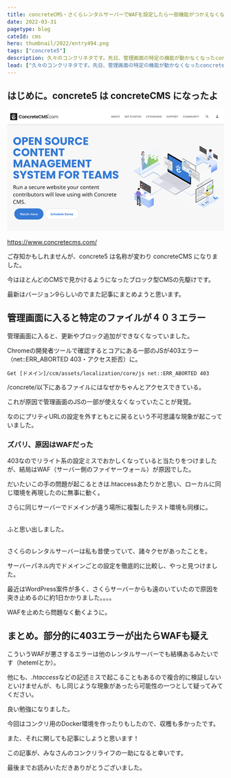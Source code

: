 ```yaml
---
title: concreteCMS・さくらレンタルサーバーでWAFを設定したら一部機能がつかえなくなった話
date: 2022-03-31
pagetype: blog
cateId: cms
hero: thumbnail/2022/entry494.png
tags: ["concrete5"]
description: 久々のコンクリネタです。先日、管理画面の特定の機能が動かなくなったconcrete5に遭遇しました。おそらく私のように苦悶して、原因を探っている人への救いになればと思いこの記事を書くことにしました。
lead: ["久々のコンクリネタです。先日、管理画面の特定の機能が動かなくなったconcrete5に遭遇しました。おそらく私のように苦悶して、原因を探っている人への救いになればと思いこの記事を書くことにしました。"]
---
```

## はじめに。concrete5 は concreteCMS になったよ
![concreteCMS](./images/2022/03/entry494-01.png)

https://www.concretecms.com/

ご存知かもしれませんが、concrete5 は名称が変わり concreteCMS になりました。

今はほとんどのCMSで見かけるようになったブロック型CMSの先駆けです。

<msg txt="フォーラムのみなさんも優しくて、質問したらすぐ答えがかえってきたり私をエンジニアとしてそだててくれたのもこのCMSのおかげ!!"></msg>

最新はバージョン9らしいのでまた記事にまとめようと思います。

## 管理画面に入ると特定のファイルが４０３エラー
管理画面に入ると、更新やブロック追加ができなくなっていました。

Chromeの開発者ツールで確認するとコアにある一部のJSが403エラー（net::ERR_ABORTED 403・アクセス拒否）に。

```
Get [ドメイン]/ccm/assets/localization/core/js net::ERR_ABORTED 403
```

/concrete/以下にあるファイルにはなぜかちゃんとアクセスできている。

これが原因で管理画面のJSの一部が使えなくなっていたことが発覚。

<msg txt="コンクリの管理画面はJSで動いてますからね。たまにテーマの作り方が悪くても管理画面側とテーマ側のJSがコンフリクトして動かなくなることもありますしね。"></msg>

なのにプリティURLの設定を外すともとに戻るという不可思議な現象が起こっていました。

### ズバリ、原因はWAFだった
403なのでリライト系の設定ミスでおかしくなっていると当たりをつけましたが、結局はWAF（サーバー側のファイヤーウォール）が原因でした。

だいたいこの手の問題が起こるときは.htaccessあたりかと思い、ローカルに同じ環境を再現したのに無事に動く。

さらに同じサーバーでドメインが違う場所に複製したテスト環境も同様に。

<br>ふと思い出しました。

<br>さくらのレンタルサーバーは私も昔使っていて、諸々クセがあったことを。

サーバーパネル内でドメインごとの設定を徹底的に比較し、やっと見つけました。

<msg txt="犯人はWAF、お前だったのか！"></msg>

最近はWordPress案件が多く、さくらサーバーからも遠のいていたので原因を突き止めるのに約1日かかりました。。。。

<msg txt="WordPressもブロックエディタになったしね。"></msg>

WAFを止めたら問題なく動くように。

## まとめ。部分的に403エラーが出たらWAFも疑え
こういうWAFが悪さするエラーは他のレンタルサーバーでも結構あるみたいです（hetemlとか）。

他にも、<em>.htaccess</em>などの記述ミスで起こることもあるので複合的に検証しないといけませんが、もし同じような現象があったら可能性の一つとして疑ってみてください。

良い勉強になりました。

今回はコンクリ用のDocker環境を作ったりもしたので、収穫も多かったです。

また、それに関しても記事にしようと思います！

<msg txt="concreteCMS の情報は少ないのでもっと発信していかなければ！"></msg>

この記事が、みなさんのコンクリライフの一助になると幸いです。

最後までお読みいただきありがとうございました。
